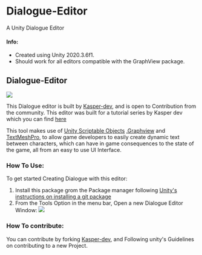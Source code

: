# Dialogue-Editor
A Unity Dialogue Editor
 #### Info:
- Created using Unity 2020.3.6f1.
- Should work for all editors compatible with the GraphView package.

## Dialogue-Editor

![](https://i.imgur.com/jMExZVI.png)

This Dialogue editor is built by [Kasper-dev](https://github.com/KasperGameDev/Dialogue-Editor-Tutorial/tree/Community_Contribute), and is open to Contribution from the community.
This editor was built for a tutorial series by Kasper dev which you can find [here](https://youtube.com/playlist?list=PLOZ3CbLbuxPwQvkDMBiIe4v1pTwAE380z)

This tool makes use of [Unity Scriptable Objects](https://docs.unity3d.com/Manual/class-ScriptableObject.html) ,[Graphview](https://docs.unity3d.com/ScriptReference/Experimental.GraphView.GraphView.html) and [TextMeshPro](https://docs.unity3d.com/Manual/com.unity.textmeshpro.html), to allow game developers to easily create dynamic text between characters, which can have in game consequences to the state of the game, all from an easy to use UI Interface.

### How To Use:

To get started Creating Dialogue with this editor:
1. Install this package grom the Package manager following [Unity's instructions on installing a git package](https://docs.unity3d.com/Manual/upm-ui-giturl.html)
1. From the Tools Option in the menu bar, Open a new Dialogue Editor Window:
   ![](https://i.imgur.com/aI9GYMo.png)

### How To contribute:

You can contribute by forking [Kasper-dev](https://github.com/KasperGameDev/Dialogue-Editor-Tutorial/tree/Community_Contribute), and Following unity's Guidelines on contributing to a new Project.
